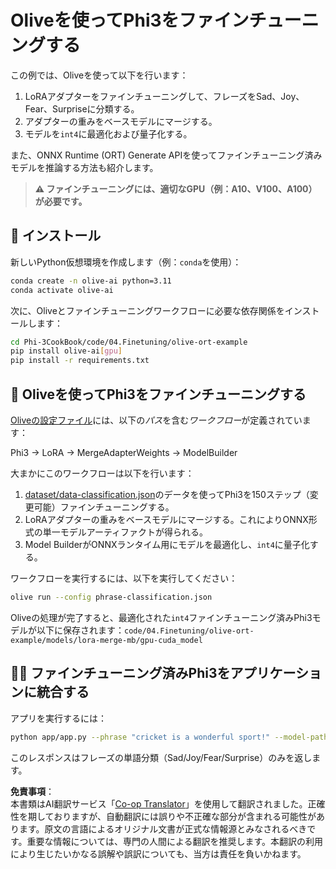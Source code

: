 <!--
CO_OP_TRANSLATOR_METADATA:
{
  "original_hash": "4164123a700fecd535d850f09506d72a",
  "translation_date": "2025-07-16T16:24:48+00:00",
  "source_file": "code/04.Finetuning/olive-ort-example/README.md",
  "language_code": "ja"
}
-->
# Oliveを使ってPhi3をファインチューニングする

この例では、Oliveを使って以下を行います：

1. LoRAアダプターをファインチューニングして、フレーズをSad、Joy、Fear、Surpriseに分類する。
1. アダプターの重みをベースモデルにマージする。
1. モデルを`int4`に最適化および量子化する。

また、ONNX Runtime (ORT) Generate APIを使ってファインチューニング済みモデルを推論する方法も紹介します。

> **⚠️ ファインチューニングには、適切なGPU（例：A10、V100、A100）が必要です。**

## 💾 インストール

新しいPython仮想環境を作成します（例：`conda`を使用）：

```bash
conda create -n olive-ai python=3.11
conda activate olive-ai
```

次に、Oliveとファインチューニングワークフローに必要な依存関係をインストールします：

```bash
cd Phi-3CookBook/code/04.Finetuning/olive-ort-example
pip install olive-ai[gpu]
pip install -r requirements.txt
```

## 🧪 Oliveを使ってPhi3をファインチューニングする
[Oliveの設定ファイル](../../../../../code/04.Finetuning/olive-ort-example/phrase-classification.json)には、以下の*パス*を含む*ワークフロー*が定義されています：

Phi3 -> LoRA -> MergeAdapterWeights -> ModelBuilder

大まかにこのワークフローは以下を行います：

1. [dataset/data-classification.json](../../../../../code/04.Finetuning/olive-ort-example/dataset/dataset-classification.json)のデータを使ってPhi3を150ステップ（変更可能）ファインチューニングする。
1. LoRAアダプターの重みをベースモデルにマージする。これによりONNX形式の単一モデルアーティファクトが得られる。
1. Model BuilderがONNXランタイム用にモデルを最適化し、`int4`に量子化する。

ワークフローを実行するには、以下を実行してください：

```bash
olive run --config phrase-classification.json
```

Oliveの処理が完了すると、最適化された`int4`ファインチューニング済みPhi3モデルが以下に保存されます：`code/04.Finetuning/olive-ort-example/models/lora-merge-mb/gpu-cuda_model`

## 🧑‍💻 ファインチューニング済みPhi3をアプリケーションに統合する

アプリを実行するには：

```bash
python app/app.py --phrase "cricket is a wonderful sport!" --model-path models/lora-merge-mb/gpu-cuda_model
```

このレスポンスはフレーズの単語分類（Sad/Joy/Fear/Surprise）のみを返します。

**免責事項**：  
本書類はAI翻訳サービス「[Co-op Translator](https://github.com/Azure/co-op-translator)」を使用して翻訳されました。正確性を期しておりますが、自動翻訳には誤りや不正確な部分が含まれる可能性があります。原文の言語によるオリジナル文書が正式な情報源とみなされるべきです。重要な情報については、専門の人間による翻訳を推奨します。本翻訳の利用により生じたいかなる誤解や誤訳についても、当方は責任を負いかねます。